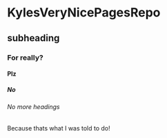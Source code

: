 # KylesVeryNicePagesRepo
## subheading
### For really?
#### Plz
##### No
###### No more headings
Because thats what I was told to do! 
